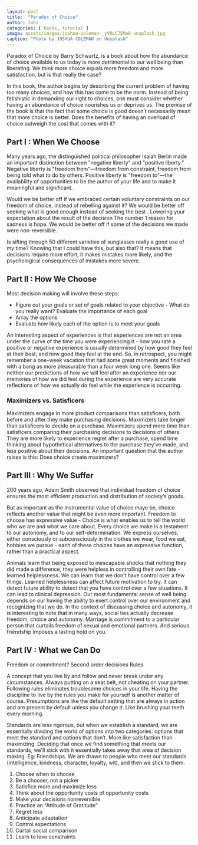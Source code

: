 ```yaml
---
layout: post
title:  "Paradox of Choice"
author: Juhi
categories: [ books, tutorial ]
image: assets/images/joshua-coleman-_yVRLC75Ma8-unsplash.jpg
caption: "Photo by JOSHUA COLEMAN on Unsplash"
---
```

Paradox of Choice by Barry Schwartz, is a book about how the abundance of choice available to us today is more detrimental to our well being than liberating. We think more choice equals more freedom and more satisfaction, but is that really the case?

In this book, the author begins by describing the current problem of having too many choices, and how this has come to be the norm. Instead of being fetishistic in demanding our right to choices, one must consider whether having an abundance of choice nourishes us or deprives us. The premise of the book is that the fact that some choice is good doesn’t necessarily mean that more choice is better. Does the benefits of having an overload of choice outweigh the cost that comes with it? 


## Part I : When We Choose 

Many years ago, the distinguished political philosopher Isaiah Berlin made an important distinction between "negative liberty" and "positive liberty." Negative liberty is "freedom from"—freedom from constraint, freedom from being told what to do by others. Positive liberty is "freedom to"—the availability of opportunities to be the author of your life and to make it meaningful and significant.

Would we be better off if we embraced certain voluntary constraints on our freedom of choice, instead of rebelling against it? We would be better off seeking what is good enough instead of seeking the best . Lowering your expectation about the result of the decision The number 1 reason for sadness is hope. We would be better off if some of the decisions we made were non-reversible.

Is sifting through 50 different varieties of sunglasses really a good use of my time? Knowing that I could have this, but also that? It means that decisions require more effort, it makes mistakes more likely, and the psychological consequences of mistakes more severe.


## Part II : How We Choose

Most decision making will involve these steps:



*   Figure out your goals or set of goals related to your objective - What do you really want? Evaluate the importance of each goal 
*   Array the options 
*   Evaluate how likely each of the option is to meet your goals

An interesting aspect of experiences is that experiences are not an area under the curve of the time you were experiencing it - how you rate a positive or negative experience is usually determined by how good they feel at their best, and how good they feel at the end. So, in retrospect, you might remember a one-week vacation that had some great moments and finished with a bang as more pleasurable than a four week long one. Seems like neither our predictions of how we will feel after an experience nor our memories of how we did feel during the experience are very accurate reflections of how we actually do feel while the experience is occurring.


### Maximizers vs. Satisficers

 Maximizers engage in more product comparisons than satisficers, both before and after they make purchasing decisions. Maximizers take longer than satisficers to decide on a purchase. Maximizers spend more time than satisficers comparing their purchasing decisions to decisions of others. They are more likely to experience regret after a purchase, spend time thinking about hypothetical alternatives to the purchase they’ve made, and less positive about their decisions. An important question that the author raises is this: Does choice create maximizers?


## Part III : Why We Suffer 

200 years ago, Adam Smith observed that individual freedom of choice ensures the most efficient production and distribution of society’s goods.

But as important as the instrumental value of choice maye be, choice reflects another value that might be even more important. Freedom to choose has expressive value - Choice is what enables us to tell the world who we are and what we care about. Every choice we make is a testament to our autonomy, and to our self-determination. We express ourselves, either consciously or subconsciously in the clothes we wear, food we eat, hobbies we pursue - each of these choices have an expressive function, rather than a practical aspect.

Animals learn that being exposed to inescapable shocks that nothing they did made a difference, they were helpless in controlling their own fate - learned helplessness. We can learn that we don’t have control over a few things. Learned helplessness can affect future motivation to try. It can detect future ability to detect that you have control over a few situations. It can lead to clinical depression. Our most fundamental sense of well being depends on our having the ability to exert control over our environment and recognizing that we do. In the context of discussing choice and autonomy, it is interesting to note that in many ways, social ties actually decrease freedom, choice and autonomy. Marriage is commitment to a particular person that curtails freedom of sexual and emotional partners. And serious friendship imposes a lasting hold on you. 


## Part IV : What we Can Do

Freedom or commitment? Second order decisions Rules 

A concept that you live by and follow and never break under any circumstances. Always putting on a seat belt, not cheating on your partner. Following rules eliminates troublesome choices in your life. Having the discipline to live by the rules you make for yourself is another matter of course. Presumptions are like the default setting that are always in action and are present by default unless you change it. Like brushing your teeth every morning. 

Standards are less rigorous, but when we establish a standard, we are essentially dividing the world of options into two categories: options that meet the standard and options that don’t. More like satisfaction than maximizing. Deciding that once we find something that meets our standards, we'll stick with it essentially takes away that area of decision making. Eg: Friendships. We are drawn to people who meet our standards (intelligence, kindness, character, loyalty, wit), and then we stick to them.



1. Choose when to choose
2. Be a chooser, not a picker
3. Satisfice more and maximize less
4. Think about the opportunity costs of opportunity costs
5. Make your decisions nonreversible
6. Practice an “Attitude of Gratitude”
7. Regret less
8. Anticipate adaptation
9. Control expectations
10. Curtail social comparison
11. Learn to love constraints
